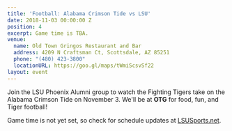 ```yaml
---
title: 'Football: Alabama Crimson Tide vs LSU'
date: 2018-11-03 00:00:00 Z
position: 4
excerpt: Game time is TBA.
venue:
  name: Old Town Gringos Restaurant and Bar
  address: 4209 N Craftsman Ct, Scottsdale, AZ 85251
  phone: "(480) 423-3800"
  locationURL: https://goo.gl/maps/tWmiScsvSf22
layout: event
---
```


Join the LSU Phoenix Alumni group to watch the Fighting Tigers take on the Alabama Crimson Tide on November 3. We'll be at **OTG** for food, fun, and Tiger football!

Game time is not yet set, so check for schedule updates at [LSUSports.net](http://www.lsusports.net/SportSelect.dbml?SPID=2164&SPSID=27811&DB_OEM_ID=5200).